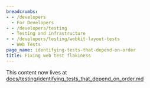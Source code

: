 ```yaml
---
breadcrumbs:
- - /developers
  - For Developers
- - /developers/testing
  - Testing and infrastructure
- - /developers/testing/webkit-layout-tests
  - Web Tests
page_name: identifying-tests-that-depend-on-order
title: Fixing web test flakiness
---
```


This content now lives at
[docs/testing/identifying_tests_that_depend_on_order.md](https://chromium.googlesource.com/chromium/src/+/master/docs/testing/identifying_tests_that_depend_on_order.md)